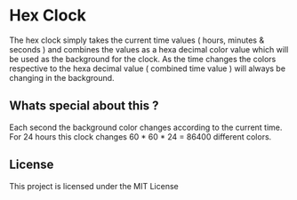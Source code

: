 # Hex Clock

The hex clock simply takes the current time values ( hours, minutes & seconds ) and combines the values as a hexa decimal color value which will be used as the background for the clock. As the time changes the colors respective to the hexa decimal value ( combined time value ) will always be changing in the background.

## Whats special about this ?

Each second the background color changes according to the current time. For 24 hours this clock changes 60 * 60 * 24 = 86400 different colors.

## License

This project is licensed under the MIT License 
